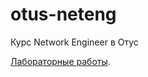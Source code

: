 # otus-neteng
Курс Network Engineer в Отус

[Лабораторные работы](https://github.com/lupus23ua/otus-neteng/tree/main/labs).
